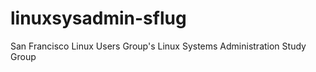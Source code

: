 linuxsysadmin-sflug
===================

San Francisco Linux Users Group's Linux Systems Administration Study Group
